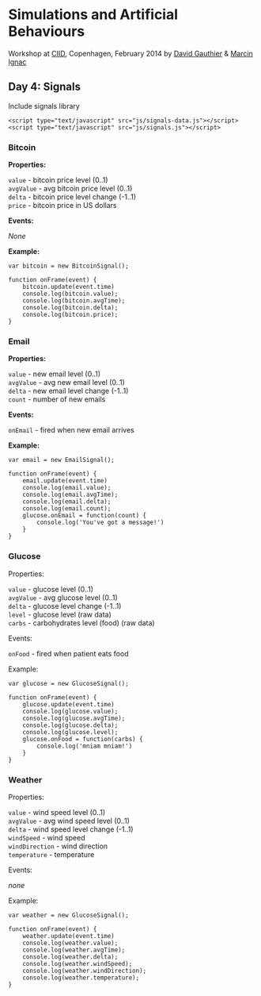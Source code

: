 Simulations and Artificial Behaviours
=====================================

Workshop at [CIID](http://ciid.dk), Copenhagen, February 2014 by [David Gauthier](http://gauthiier.info) & [Marcin Ignac](http://marcinignac.com)


## Day 4: Signals

Include signals library

	<script type="text/javascript" src="js/signals-data.js"></script>
	<script type="text/javascript" src="js/signals.js"></script>

### Bitcoin
	
**Properties:**

`value` - bitcoin price level (0..1)  
`avgValue` - avg bitcoin price level (0..1)  
`delta` - bitcoin price level change (-1..1)  
`price` - bitcoin price in US dollars

**Events:**

*None*


**Example:**

	var bitcoin = new BitcoinSignal();
		
	function onFrame(event) {
		bitcoin.update(event.time)
		console.log(bitcoin.value);
		console.log(bitcoin.avgTime);
		console.log(bitcoin.delta);
		console.log(bitcoin.price);
	}
	
### Email
	
**Properties:**

`value` - new email level (0..1)  
`avgValue` - avg new email level (0..1)  
`delta` - new email level change (-1..1)  
`count` - number of new emails

**Events:**

`onEmail` - fired when new email arrives


**Example:**

	var email = new EmailSignal();
		
	function onFrame(event) {
		email.update(event.time)
		console.log(email.value);
		console.log(email.avgTime);
		console.log(email.delta);
		console.log(email.count);
		glucose.onEmail = function(count) {
			console.log('You've got a message!')
		}
	}

### Glucose
	
Properties:

`value` - glucose level (0..1)  
`avgValue` - avg glucose level (0..1)   
`delta` - glucose level change (-1..1)    
`level` - glucose level (raw data)  
`carbs` - carbohydrates level (food) (raw data)

Events:

`onFood` - fired when patient eats food

Example:


	var glucose = new GlucoseSignal();
	
	function onFrame(event) {
		glucose.update(event.time)
		console.log(glucose.value);
		console.log(glucose.avgTime);
		console.log(glucose.delta);
		console.log(glucose.level);
		glucose.onFood = function(carbs) {
			console.log('mniam mniam!')
		}
	}

### Weather

Properties:

`value` - wind speed level (0..1)  
`avgValue` - avg wind speed level (0..1)   
`delta` - wind speed level change (-1..1)    
`windSpeed` - wind speed  
`windDirection` - wind direction  
`temperature` - temperature  

Events:

*none*

Example:


	var weather = new GlucoseSignal();
	
	function onFrame(event) {
		weather.update(event.time)
		console.log(weather.value);
		console.log(weather.avgTime);
		console.log(weather.delta);
		console.log(weather.windSpeed);
		console.log(weather.windDirection);
		console.log(weather.temperature);
	}


